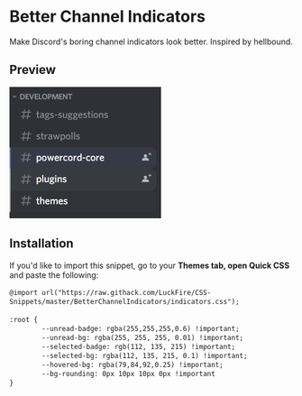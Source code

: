 # Better Channel Indicators
Make Discord's boring channel indicators look better. Inspired by hellbound.

## Preview
![Preview](https://raw.githubusercontent.com/LuckFire/CSS-Snippets/master/!%20Previews/BetterChannelIndicators.png)

## Installation
If you'd like to import this snippet, go to your **Themes tab, open Quick CSS** and paste the following:

    @import url("https://raw.githack.com/LuckFire/CSS-Snippets/master/BetterChannelIndicators/indicators.css");

    :root {
            --unread-badge: rgba(255,255,255,0.6) !important;
            --unread-bg: rgba(255, 255, 255, 0.01) !important;
            --selected-badge: rgb(112, 135, 215) !important;
            --selected-bg: rgba(112, 135, 215, 0.1) !important;
            --hovered-bg: rgba(79,84,92,0.25) !important;
            --bg-rounding: 0px 10px 10px 0px !important
    }
